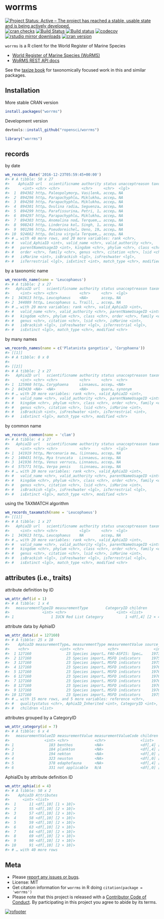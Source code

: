 worrms
======



<!-- README.md is generated from README.Rmd. Please edit that file -->

[![Project Status: Active – The project has reached a stable, usable state and is being actively developed.](https://www.repostatus.org/badges/latest/active.svg)](https://www.repostatus.org/#active)
[![cran checks](https://cranchecks.info/badges/worst/worrms)](https://cranchecks.info/pkgs/worrms)
[![Build Status](https://travis-ci.org/ropensci/worrms.svg?branch=master)](https://travis-ci.org/ropensci/worrms)
[![Build status](https://ci.appveyor.com/api/projects/status/e5q7fi97pl49h7v6?svg=true)](https://ci.appveyor.com/project/sckott/worrms)
[![codecov](https://codecov.io/gh/ropensci/worrms/branch/master/graph/badge.svg)](https://codecov.io/gh/ropensci/worrms)
[![rstudio mirror downloads](http://cranlogs.r-pkg.org/badges/worrms)](https://github.com/metacran/cranlogs.app)
[![cran version](http://www.r-pkg.org/badges/version/worrms)](https://cran.r-project.org/package=worrms)

`worrms` is a R client for the World Register of Marine Species

* [World Register of Marine Species (WoRMS)](http://www.marinespecies.org/)
* [WoRMS REST API docs](http://www.marinespecies.org/rest/)

See the [taxize book](https://taxize.dev) for taxonomically focused work
in this and similar packages.

## Installation

More stable CRAN version


```r
install.packages("worrms")
```

Development version


```r
devtools::install_github("ropensci/worrms")
```


```r
library("worrms")
```

## records

by date


```r
wm_records_date('2016-12-23T05:59:45+00:00')
#> # A tibble: 50 x 27
#>    AphiaID url   scientificname authority status unacceptreason taxonRankID
#>      <int> <chr> <chr>          <chr>     <chr>  <lgl>                <int>
#>  1  894302 http… Paleopolymorp… Vasilenk… accep… NA                     220
#>  2  894296 http… Parapachyphlo… Miklukho… accep… NA                     220
#>  3  894298 http… Parapachyphlo… Miklukho… accep… NA                     220
#>  4  894301 http… Ovulina radia… Seguenza… accep… NA                     220
#>  5  894299 http… Parafissurina… Petri, 1… accep… NA                     220
#>  6  894297 http… Parapachyphlo… Miklukho… accep… NA                     220
#>  7  894303 http… Anomalina nod… Terquem,… accep… NA                     220
#>  8  908243 http… Linderina kol… Singh, 1… accep… NA                     220
#>  9  901296 http… Pseudoreichel… Ueno, 19… accep… NA                     220
#> 10  924662 http… Oolina virgula Terquem,… accep… NA                     220
#> # … with 40 more rows, and 20 more variables: rank <chr>,
#> #   valid_AphiaID <int>, valid_name <chr>, valid_authority <chr>,
#> #   parentNameUsageID <int>, kingdom <chr>, phylum <chr>, class <chr>,
#> #   order <chr>, family <chr>, genus <chr>, citation <chr>, lsid <chr>,
#> #   isMarine <int>, isBrackish <lgl>, isFreshwater <lgl>,
#> #   isTerrestrial <lgl>, isExtinct <int>, match_type <chr>, modified <chr>
```

by a taxonomic name


```r
wm_records_name(name = 'Leucophaeus')
#> # A tibble: 2 x 27
#>   AphiaID url   scientificname authority status unacceptreason taxonRankID
#>     <int> <chr> <chr>          <chr>     <chr>  <lgl>                <int>
#> 1  343613 http… Leucophaeus    <NA>      accep… NA                     180
#> 2  344089 http… Leucophaeus s… Traill, … accep… NA                     220
#> # … with 20 more variables: rank <chr>, valid_AphiaID <int>,
#> #   valid_name <chr>, valid_authority <chr>, parentNameUsageID <int>,
#> #   kingdom <chr>, phylum <chr>, class <chr>, order <chr>, family <chr>,
#> #   genus <chr>, citation <chr>, lsid <chr>, isMarine <int>,
#> #   isBrackish <lgl>, isFreshwater <lgl>, isTerrestrial <lgl>,
#> #   isExtinct <lgl>, match_type <chr>, modified <chr>
```

by many names


```r
wm_records_names(name = c('Platanista gangetica', 'Coryphaena'))
#> [[1]]
#> # A tibble: 0 x 0
#> 
#> [[2]]
#> # A tibble: 2 x 27
#>   AphiaID url   scientificname authority status unacceptreason taxonRankID
#>     <int> <chr> <chr>          <chr>     <chr>  <chr>                <int>
#> 1  125960 http… Coryphaena     Linnaeus… accep… <NA>                   180
#> 2  843430 <NA>  <NA>           <NA>      quara… synonym                 NA
#> # … with 20 more variables: rank <chr>, valid_AphiaID <int>,
#> #   valid_name <chr>, valid_authority <chr>, parentNameUsageID <int>,
#> #   kingdom <chr>, phylum <chr>, class <chr>, order <chr>, family <chr>,
#> #   genus <chr>, citation <chr>, lsid <chr>, isMarine <int>,
#> #   isBrackish <int>, isFreshwater <int>, isTerrestrial <int>,
#> #   isExtinct <lgl>, match_type <chr>, modified <chr>
```

by common name


```r
wm_records_common(name = 'clam')
#> # A tibble: 4 x 27
#>   AphiaID url   scientificname authority status unacceptreason taxonRankID
#>     <int> <chr> <chr>          <chr>     <chr>  <lgl>                <int>
#> 1  141919 http… Mercenaria me… (Linnaeu… accep… NA                     220
#> 2  140431 http… Mya truncata   Linnaeus… accep… NA                     220
#> 3  141936 http… Venus verruco… Linnaeus… accep… NA                     220
#> 4  575771 http… Verpa penis    (Linnaeu… accep… NA                     220
#> # … with 20 more variables: rank <chr>, valid_AphiaID <int>,
#> #   valid_name <chr>, valid_authority <chr>, parentNameUsageID <int>,
#> #   kingdom <chr>, phylum <chr>, class <chr>, order <chr>, family <chr>,
#> #   genus <chr>, citation <chr>, lsid <chr>, isMarine <int>,
#> #   isBrackish <lgl>, isFreshwater <lgl>, isTerrestrial <lgl>,
#> #   isExtinct <lgl>, match_type <chr>, modified <chr>
```

using the TAXMATCH algorithm


```r
wm_records_taxamatch(name = 'Leucophaeus')
#> [[1]]
#> # A tibble: 1 x 27
#>   AphiaID url   scientificname authority status unacceptreason taxonRankID
#>     <int> <chr> <chr>          <lgl>     <chr>  <lgl>                <int>
#> 1  343613 http… Leucophaeus    NA        accep… NA                     180
#> # … with 20 more variables: rank <chr>, valid_AphiaID <int>,
#> #   valid_name <chr>, valid_authority <lgl>, parentNameUsageID <int>,
#> #   kingdom <chr>, phylum <chr>, class <chr>, order <chr>, family <chr>,
#> #   genus <chr>, citation <chr>, lsid <chr>, isMarine <int>,
#> #   isBrackish <lgl>, isFreshwater <lgl>, isTerrestrial <lgl>,
#> #   isExtinct <lgl>, match_type <chr>, modified <chr>
```

## attributes (i.e., traits)

attribute definition by ID


```r
wm_attr_def(id = 1)
#> # A tibble: 1 x 4
#>   measurementTypeID measurementType        CategoryID children        
#>               <int> <chr>                       <int> <list>          
#> 1                 1 IUCN Red List Category          1 <df[,4] [2 × 4]>
```

attribute data by AphiaID


```r
wm_attr_data(id = 127160)
#> # A tibble: 25 x 10
#>    AphiaID measurementType… measurementType measurementValue source_id
#>    <chr>              <int> <chr>           <chr>                <int>
#>  1 127160                23 Species import… FAO-ASFIS: Spec…    197354
#>  2 127160                23 Species import… MSFD indicators     197546
#>  3 127160                23 Species import… MSFD indicators     197549
#>  4 127160                23 Species import… MSFD indicators     197615
#>  5 127160                23 Species import… MSFD indicators     197615
#>  6 127160                23 Species import… MSFD indicators     197615
#>  7 127160                23 Species import… MSFD indicators     197615
#>  8 127160                23 Species import… MSFD indicators     197616
#>  9 127160                23 Species import… MSFD indicators     197616
#> 10 127160                23 Species import… MSFD indicators     197549
#> # … with 15 more rows, and 5 more variables: reference <chr>,
#> #   qualitystatus <chr>, AphiaID_Inherited <int>, CategoryID <int>,
#> #   children <list>
```

attributes grouped by a CategoryID


```r
wm_attr_category(id = 7)
#> # A tibble: 6 x 4
#>   measurementValueID measurementValue measurementValueCode children        
#>                <int> <chr>            <chr>                <list>          
#> 1                183 benthos          <NA>                 <df[,4] [6 × 4]>
#> 2                184 plankton         <NA>                 <df[,4] [2 × 4]>
#> 3                194 nekton           <NA>                 <df[,0] [0 × 0]>
#> 4                323 neuston          <NA>                 <df[,0] [0 × 0]>
#> 5                378 edaphofauna      <NA>                 <df[,4] [2 × 4]>
#> 6                331 not applicable   N/A                  <df[,0] [0 × 0]>
```

AphiaIDs by attribute definition ID


```r
wm_attr_aphia(id = 4)
#> # A tibble: 50 x 2
#>    AphiaID Attributes        
#>      <int> <list>            
#>  1      11 <df[,10] [1 × 10]>
#>  2      55 <df[,10] [2 × 10]>
#>  3      57 <df[,10] [2 × 10]>
#>  4      58 <df[,10] [2 × 10]>
#>  5      59 <df[,10] [2 × 10]>
#>  6      63 <df[,10] [2 × 10]>
#>  7      64 <df[,10] [2 × 10]>
#>  8      69 <df[,10] [2 × 10]>
#>  9      90 <df[,10] [2 × 10]>
#> 10      91 <df[,10] [2 × 10]>
#> # … with 40 more rows
```


## Meta

* Please [report any issues or bugs](https://github.com/ropensci/worrms/issues).
* License: MIT
* Get citation information for `worrms` in R doing `citation(package = 'worrms')`
* Please note that this project is released with a [Contributor Code of Conduct][coc].
By participating in this project you agree to abide by its terms.

[![rofooter](https://ropensci.org/public_images/github_footer.png)](https://ropensci.org)

[coc]: https://github.com/ropensci/worrms/blob/master/CODE_OF_CONDUCT.md
